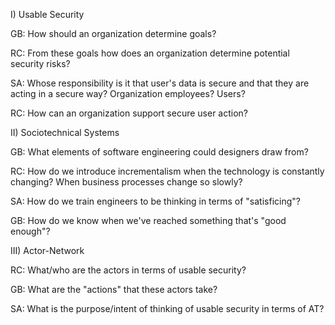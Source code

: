 I) Usable Security

GB: How should an organization determine goals?

RC: From these goals how does an organization determine potential security risks?

SA: Whose responsibility is it that user's data is secure and that they are acting in a secure way? Organization employees? Users?

RC: How can an organization support secure user action?

II) Sociotechnical Systems

GB: What elements of software engineering could designers draw from?

RC: How do we introduce incrementalism when the technology is constantly changing? When business processes change so slowly?

SA: How do we train engineers to be thinking in terms of "satisficing"? 

GB: How do we know when we've reached something that's "good enough"?

III) Actor-Network

RC: What/who are the actors in terms of usable security?

GB: What are the "actions" that these actors take?

SA: What is the purpose/intent of thinking of usable security in terms of AT?

